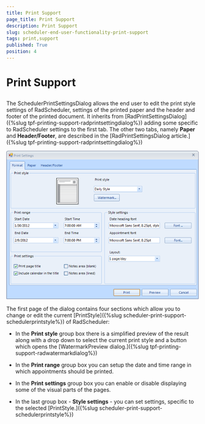 ```yaml
---
title: Print Support
page_title: Print Support
description: Print Support
slug: scheduler-end-user-functionality-print-support
tags: print,support
published: True
position: 4
---
```


# Print Support



## 

The SchedulerPrintSettingsDialog allows the end user to edit the print style settings of RadScheduler, 
			settings of the printed paper and the header and footer of the printed document. It inherits from 
			[RadPrintSettingsDialog]({%slug tpf-printing-support-radprintsettingdialog%})
			adding some specific to RadScheduler settings to the first tab. The other two tabs,
			namely __Paper__ and __Header/Footer__, 
			are described in the [RadPrintSettingsDialog article.]({%slug tpf-printing-support-radprintsettingdialog%})

![scheduler-end-user-functionality-print-support](images/scheduler-end-user-functionality-print-support.png)

The first page of the dialog contains four sections which allow you to change 
  			or edit the current 
  			[PrintStyle]({%slug scheduler-print-support-schedulerprintstyle%})
  			 of RadScheduler:
  		

* In the __Print style__ group box there is a simplified preview of the result along with
	  			a drop down to select the current print style and a button which opens the
	  			[WatermarkPreview dialog.]({%slug tpf-printing-support-radwatermarkdialog%})

* In the __Print range__ group box you can setup the date and 
  				time range in which appointments should be printed.
  			

* In the __Print settings__ group box you can enable or disable 
          		displaying some of the visual parts of the pages.
          	

* In the last group box - __Style settings__ - you can set settings, 
		  		specific to the selected [PrintStyle.]({%slug scheduler-print-support-schedulerprintstyle%})
